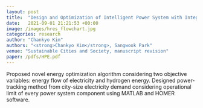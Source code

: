 ```yaml
---
layout: post
title:  "Design and Optimization of Intelligent Power System with Integrated Floating PV/Hydrogen Energy"
date:   2021-09-01 21:21:53 +00:00
image: /images/hres_flowchart.jpg
categories: research
author: "Chankyo Kim"
authors: "<strong>Chankyo Kim</strong>, Sangwook Park"
venue: "Sustainable Cities and Society, manuscript revision"
paper: /pdfs/HPE.pdf
---
```


Proposed novel energy optimization algorithm considering two objective variables: energy flow of electricity and hydrogen energy. 
Designed power-tracking method from city-size electricity demand considering operational limit of every power system component using MATLAB and HOMER software.
